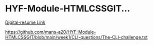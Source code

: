 # HYF-Module-HTMLCSSGIT...

[Digital-resume Link](https://mans-a20.github.io/HYF-Module-HTMLCSSGIT/week1/Digital-resume/index.html)


https://github.com/mans-a20/HYF-Module-HTMLCSSGIT/blob/main/week1/CLI-questions/The-CLI-challenge.txt
